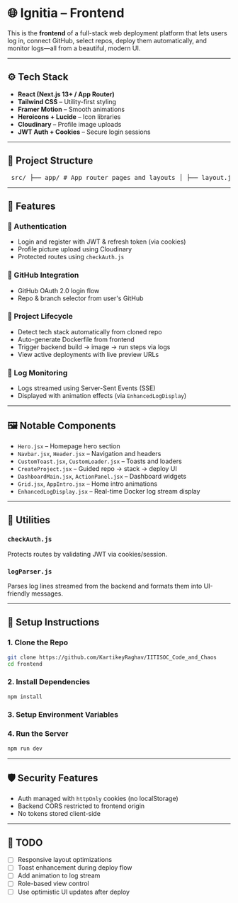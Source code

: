 # 🌐 Ignitia – Frontend

This is the **frontend** of a full-stack web deployment platform that lets users log in, connect GitHub, select repos, deploy them automatically, and monitor logs—all from a beautiful, modern UI.

---

## ⚙️ Tech Stack

- **React (Next.js 13+ / App Router)**
- **Tailwind CSS** – Utility-first styling
- **Framer Motion** – Smooth animations
- **Heroicons + Lucide** – Icon libraries
- **Cloudinary** – Profile image uploads
- **JWT Auth + Cookies** – Secure login sessions

---

## 🧩 Project Structure

<pre> src/ ├── app/ # App router pages and layouts │ ├── layout.jsx │ ├── globals.css │ ├── page.jsx # Home page │ ├── auth/ # Login / Signup pages │ ├── dashboard/ # User dashboard │ ├── project/ # Project views and creation │ └── logs/ # Deployment logs per project ├── components/ # Shared & UI components │ └── ui/ # ShadCN-style reusable UI ├── constants/ # Static constants (URLs, text) ├── lib/ # Utility functions └── utils/ # Middleware, log parsing </pre>

---

## 🚀 Features

### 👤 Authentication

- Login and register with JWT & refresh token (via cookies)
- Profile picture upload using Cloudinary
- Protected routes using `checkAuth.js`

### 🔗 GitHub Integration

- GitHub OAuth 2.0 login flow
- Repo & branch selector from user's GitHub

### 📂 Project Lifecycle

- Detect tech stack automatically from cloned repo
- Auto-generate Dockerfile from frontend
- Trigger backend build → image → run steps via logs
- View active deployments with live preview URLs

### 🧾 Log Monitoring

- Logs streamed using Server-Sent Events (SSE)
- Displayed with animation effects (via `EnhancedLogDisplay`)

---

## 🖼️ Notable Components

- `Hero.jsx` – Homepage hero section
- `Navbar.jsx`, `Header.jsx` – Navigation and headers
- `CustomToast.jsx`, `CustomLoader.jsx` – Toasts and loaders
- `CreateProject.jsx` – Guided repo → stack → deploy UI
- `DashboardMain.jsx`, `ActionPanel.jsx` – Dashboard widgets
- `Grid.jsx`, `AppIntro.jsx` – Home intro animations
- `EnhancedLogDisplay.jsx` – Real-time Docker log stream display

---

## 🧪 Utilities

### `checkAuth.js`

Protects routes by validating JWT via cookies/session.

### `logParser.js`

Parses log lines streamed from the backend and formats them into UI-friendly messages.

---

## 🔧 Setup Instructions

### 1. Clone the Repo

```bash
git clone https://github.com/KartikeyRaghav/IITISOC_Code_and_Chaos
cd frontend
```

### 2. Install Dependencies

```bash
npm install
```

### 3. Setup Environment Variables

### 4. Run the Server

```bash
npm run dev
```

---

## 🛡 Security Features

- Auth managed with `httpOnly` cookies (no localStorage)
- Backend CORS restricted to frontend origin
- No tokens stored client-side

---

## 📌 TODO

- [ ] Responsive layout optimizations
- [ ] Toast enhancement during deploy flow
- [ ] Add animation to log stream
- [ ] Role-based view control
- [ ] Use optimistic UI updates after deploy
